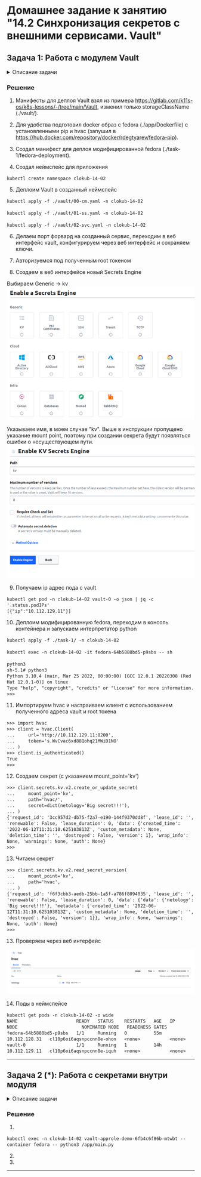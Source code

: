 # Домашнее задание к занятию "14.2 Синхронизация секретов с внешними сервисами. Vault"

## Задача 1: Работа с модулем Vault

<details>

  <summary>Описание задачи</summary> 

Запустить модуль Vault конфигураций через утилиту kubectl в установленном minikube

```
kubectl apply -f 14.2/vault-pod.yml
```

Получить значение внутреннего IP пода

```
kubectl get pod 14.2-netology-vault -o json | jq -c '.status.podIPs'
```

Примечание: jq - утилита для работы с JSON в командной строке

Запустить второй модуль для использования в качестве клиента

```
kubectl run -i --tty fedora --image=fedora --restart=Never -- sh
```

Установить дополнительные пакеты

```
dnf -y install pip
pip install hvac
```

Запустить интепретатор Python и выполнить следующий код, предварительно
поменяв IP и токен

```
import hvac
client = hvac.Client(
    url='http://10.10.133.71:8200',
    token='aiphohTaa0eeHei'
)
client.is_authenticated()

# Пишем секрет
client.secrets.kv.v2.create_or_update_secret(
    path='hvac',
    secret=dict(netology='Big secret!!!'),
)

# Читаем секрет
client.secrets.kv.v2.read_secret_version(
    path='hvac',
)
```
</details>
  

### Решение


1. Манифесты для деплоя Vault взял из примера https://gitlab.com/k11s-os/k8s-lessons/-/tree/main/Vault, изменил только storageClassName (./vault/).

2. Для удобства подготовил docker образ с fedora (./app/Dockerfile) с установленными pip и hvac (запушил в https://hub.docker.com/repository/docker/rdegtyarev/fedora-pip).

3. Cоздал манифест для деплоя модифицированной fedora (./task-1/fedora-deployment).

4. Создал неймспейс для приложения

```
kubectl create namespace clokub-14-02
```

5. Деплоим Vault в созданный неймспейс
```
kubectl apply -f ./vault/00-cm.yaml -n clokub-14-02 

kubectl apply -f ./vault/01-ss.yaml -n clokub-14-02 

kubectl apply -f ./vault/02-svc.yaml -n clokub-14-02 
```

6. Делаем порт форвард на созданный сервис, переходим в веб интерфейс vault, конфигурируем через веб интерфейс и сохраняем ключи.

7. Авторизуемся под полученным root токеном

8. Создаем в веб интерфейсе новый Secrets Engine

Выбираем Generic -> kv
![img1](./img/1.png)

Указываем имя, в моем случае "kv". Выше в инструкции пропущено указание mount point, поэтому при создании секрета будут появляться ошибки о несуществующем пути.
![img2](./img/2.png)


9. Получаем ip адрес пода с vault 
```
kubectl get pod -n clokub-14-02 vault-0 -o json | jq -c '.status.podIPs'
[{"ip":"10.112.129.11"}]
```

10. Деплоим модифицированную fedora, переходим в консоль контейнера и запускаем интерпретатор python

```
kubectl apply -f ./task-1/ -n clokub-14-02

kubectl exec -n clokub-14-02 -it fedora-64b5888bd5-p9sbs -- sh

python3
sh-5.1# python3
Python 3.10.4 (main, Mar 25 2022, 00:00:00) [GCC 12.0.1 20220308 (Red Hat 12.0.1-0)] on linux
Type "help", "copyright", "credits" or "license" for more information.
>>> 
```

11. Импортируем hvac и настраиваем клиент с использованием полученного адреса vault и root токена
```
>>> import hvac
>>> client = hvac.Client(
...     url='http://10.112.129.11:8200',
...     token='s.WvCvac6xd88Qohq21MWiD1NO'
... )
>>> client.is_authenticated()
True
>>> 
```

12. Создаем секрет (с указанием mount_point='kv')
```
>>> client.secrets.kv.v2.create_or_update_secret(
...     mount_point='kv',
...     path='hvac/',
...     secret=dict(netology='Big secret!!!'),
... )
{'request_id': '3cc957d2-db75-f2a7-e190-144f9370dd8f', 'lease_id': '', 'renewable': False, 'lease_duration': 0, 'data': {'created_time': '2022-06-12T11:31:10.625103813Z', 'custom_metadata': None, 'deletion_time': '', 'destroyed': False, 'version': 1}, 'wrap_info': None, 'warnings': None, 'auth': None}
>>> 
```
13. Читаем секрет

```
>>> client.secrets.kv.v2.read_secret_version(
...     mount_point='kv',
...     path='hvac',
... )
{'request_id': 'f6f3cbb3-aedb-25bb-1a5f-a786f8094035', 'lease_id': '', 'renewable': False, 'lease_duration': 0, 'data': {'data': {'netology': 'Big secret!!!'}, 'metadata': {'created_time': '2022-06-12T11:31:10.625103813Z', 'custom_metadata': None, 'deletion_time': '', 'destroyed': False, 'version': 1}}, 'wrap_info': None, 'warnings': None, 'auth': None}
>>> 
```

13. Проверяем через веб интерфейс

![img2](./img/3.png)

14. Поды в неймспейсе

```
kubectl get pods -n clokub-14-02 -o wide
NAME                      READY   STATUS    RESTARTS   AGE   IP              NODE                        NOMINATED NODE   READINESS GATES
fedora-64b5888bd5-p9sbs   1/1     Running   0          55m   10.112.128.31   cl10p6oi6aqsnpccnn8e-ohon   <none>           <none>
vault-0                   1/1     Running   1          14h   10.112.129.11   cl10p6oi6aqsnpccnn8e-iquh   <none>           <none>
```
---

## Задача 2 (*): Работа с секретами внутри модуля

<details>

  <summary>Описание задачи</summary> 

* На основе образа fedora создать модуль;
* Создать секрет, в котором будет указан токен;
* Подключить секрет к модулю;
* Запустить модуль и проверить доступность сервиса Vault.

</details>

### Решение

  
1. 


```
kubectl exec -n clokub-14-02 vault-approle-demo-6fb4c6f86b-mtwbt --container fedora -- python3 /app/main.py

```

2. 

3. 


---

